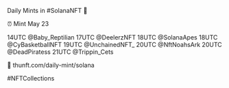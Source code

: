 Daily Mints in #SolanaNFT 🚀

⏰ Mint May 23

14UTC @Baby_Reptilian
17UTC @DeelerzNFT
18UTC @SolanaApes
18UTC @CyBasketballNFT
19UTC @UnchainedNFT_
20UTC @NftNoahsArk
20UTC @DeadPiratess
21UTC @Trippin_Cets

🔗 thunft.com/daily-mint/solana

#NFTCollections